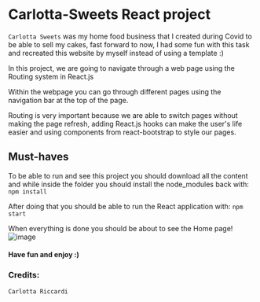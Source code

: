 # Carlotta-Sweets React project

`Carlotta Sweets` was my home food business that I created during Covid to be able to sell my cakes, fast forward to now, I had some fun with this task and recreated this website by myself instead of using a template :)


In this project, we are going to navigate through a web page using the Routing system in React.js


Within the webpage you can go through different pages using the navigation bar at the top of the page.


Routing is very important because we are able to switch pages without making the page refresh, adding React.js hooks can make the user's life easier and using components from react-bootstrap to style our pages.

## Must-haves

To be able to run and see this project you should download all the content and while inside the folder you should install the node_modules back with: `npm install`

After doing that you should be able to run the React application with: `npm start`

When everything is done you should be about to see the Home page!
![image](https://github.com/Clori92/carlotta-sweets/assets/163460407/4fd5b950-2ce4-4723-970c-79436269ed16)


#### Have fun and enjoy :)
### Credits:
`Carlotta Riccardi`


